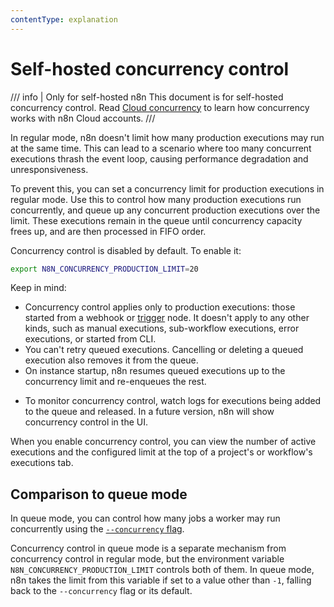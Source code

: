 ```yaml
---
contentType: explanation
---
```


# Self-hosted concurrency control

/// info | Only for self-hosted n8n
This document is for self-hosted concurrency control. Read [Cloud concurrency](/manage-cloud/concurrency.md) to learn how concurrency works with n8n Cloud accounts.
///

In regular mode, n8n doesn't limit how many production executions may run at the same time. This can lead to a scenario where too many concurrent executions thrash the event loop, causing performance degradation and unresponsiveness. 

To prevent this, you can set a concurrency limit for production executions in regular mode. Use this to control how many production executions run concurrently, and queue up any concurrent production executions over the limit. These executions remain in the queue until concurrency capacity frees up, and are then processed in FIFO order.

Concurrency control is disabled by default. To enable it:

```sh
export N8N_CONCURRENCY_PRODUCTION_LIMIT=20
```

Keep in mind:

- Concurrency control applies only to production executions: those started from a webhook or [trigger](/glossary.md#trigger-node-n8n) node. It doesn't apply to any other kinds, such as manual executions, sub-workflow executions, error executions, or started from CLI.
- You can't retry queued executions. Cancelling or deleting a queued execution also removes it from the queue.
- On instance startup, n8n resumes queued executions up to the concurrency limit and re-enqueues the rest.
<!-- vale off -->
- To monitor concurrency control, watch logs for executions being added to the queue and released. In a future version, n8n will show concurrency control in the UI.
<!-- vale on -->

When you enable concurrency control, you can view the number of active executions and the configured limit at the top of a project's or workflow's executions tab.

## Comparison to queue mode

In queue mode, you can control how many jobs a worker may run concurrently using the [`--concurrency` flag](/hosting/scaling/queue-mode.md#configure-worker-concurrency).

Concurrency control in queue mode is a separate mechanism from concurrency control in regular mode, but the environment variable `N8N_CONCURRENCY_PRODUCTION_LIMIT` controls both of them. In queue mode, n8n takes the limit from this variable if set to a value other than `-1`, falling back to the `--concurrency` flag or its default.

